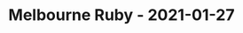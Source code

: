 ---
layout: post
title: Melbourne Ruby - 2021-01-27
datetime: 2021-01-27 02:00:00.000000000 -05:00
name: Melbourne Ruby
external_url: https://www.meetup.com/Ruby-On-Rails-Oceania-Melbourne/events/268079371/
year_month: 2021-01
---